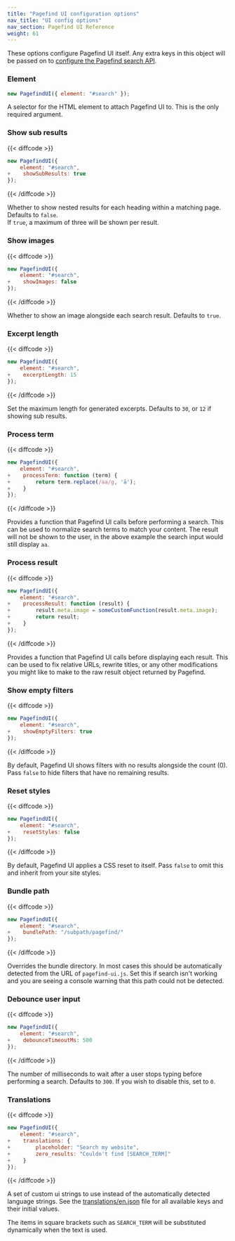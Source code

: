 ```yaml
---
title: "Pagefind UI configuration options"
nav_title: "UI config options"
nav_section: Pagefind UI Reference
weight: 61
---
```


These options configure Pagefind UI itself. Any extra keys in this object will be passed on to [configure the Pagefind search API](/docs/search-config/).

### Element

```javascript
new PagefindUI({ element: "#search" });
```

A selector for the HTML element to attach Pagefind UI to. This is the only required argument.

### Show sub results

{{< diffcode >}}
```javascript
new PagefindUI({
    element: "#search",
+    showSubResults: true
});
```
{{< /diffcode >}}

Whether to show nested results for each heading within a matching page. Defaults to `false`.  
If `true`, a maximum of three will be shown per result.

### Show images

{{< diffcode >}}
```javascript
new PagefindUI({
    element: "#search",
+    showImages: false
});
```
{{< /diffcode >}}

Whether to show an image alongside each search result. Defaults to `true`.

### Excerpt length

{{< diffcode >}}
```javascript
new PagefindUI({
    element: "#search",
+    excerptLength: 15
});
```
{{< /diffcode >}}

Set the maximum length for generated excerpts. Defaults to `30`, or `12` if showing sub results.

### Process term

{{< diffcode >}}
```javascript
new PagefindUI({
    element: "#search",
+    processTerm: function (term) {
+        return term.replace(/aa/g, 'ā');
+    }
});
```
{{< /diffcode >}}

Provides a function that Pagefind UI calls before performing a search. This can be used to normalize search terms to match your content. The result will not be shown to the user, in the above example the search input would still display `aa`. 


### Process result

{{< diffcode >}}
```javascript
new PagefindUI({
    element: "#search",
+    processResult: function (result) {
+        result.meta.image = someCustomFunction(result.meta.image);
+        return result;
+    }
});
```
{{< /diffcode >}}

Provides a function that Pagefind UI calls before displaying each result. This can be used to fix relative URLs, rewrite titles, or any other modifications you might like to make to the raw result object returned by Pagefind. 

### Show empty filters

{{< diffcode >}}
```javascript
new PagefindUI({
    element: "#search",
+    showEmptyFilters: true
});
```
{{< /diffcode >}}

By default, Pagefind UI shows filters with no results alongside the count (0). Pass `false` to hide filters that have no remaining results.

### Reset styles

{{< diffcode >}}
```javascript
new PagefindUI({
    element: "#search",
+    resetStyles: false
});
```
{{< /diffcode >}}

By default, Pagefind UI applies a CSS reset to itself. Pass `false` to omit this and inherit from your site styles.

### Bundle path

{{< diffcode >}}
```javascript
new PagefindUI({
    element: "#search",
+    bundlePath: "/subpath/pagefind/"
});
```
{{< /diffcode >}}

Overrides the bundle directory. In most cases this should be automatically detected from the URL of `pagefind-ui.js`. Set this if search isn't working and you are seeing a console warning that this path could not be detected.

### Debounce user input

{{< diffcode >}}
```javascript
new PagefindUI({
    element: "#search",
+    debounceTimeoutMs: 500
});
```
{{< /diffcode >}}

The number of milliseconds to wait after a user stops typing before performing a search. Defaults to `300`. If you wish to disable this, set to `0`.

### Translations

{{< diffcode >}}
```javascript
new PagefindUI({
    element: "#search",
+    translations: {
+        placeholder: "Search my website",
+        zero_results: "Couldn't find [SEARCH_TERM]"
+    }
});
```
{{< /diffcode >}}

A set of custom ui strings to use instead of the automatically detected language strings. See the [translations/en.json](https://github.com/CloudCannon/pagefind/blob/main/pagefind_ui/translations/en.json) file for all available keys and their initial values.

The items in square brackets such as `SEARCH_TERM` will be substituted dynamically when the text is used.
